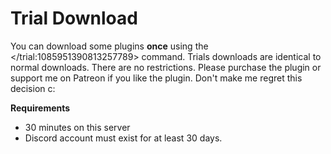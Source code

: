 # Trial Download

You can download some plugins **once** using the </trial:1085951390813257789> command. Trials downloads are identical to normal downloads. There are no restrictions. Please purchase the plugin or support me on Patreon if you like the plugin. Don't make me regret this decision c:

**Requirements**
- 30 minutes on this server
- Discord account must exist for at least 30 days.
